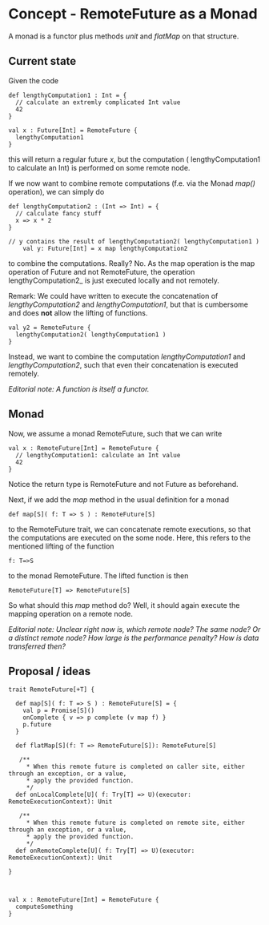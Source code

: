 # Concept - RemoteFuture as a Monad

A monad is a functor plus methods _unit_ and _flatMap_ on that structure.

## Current state

Given the code

    def lengthyComputation1 : Int = {
      // calculate an extremly complicated Int value
      42
    }

    val x : Future[Int] = RemoteFuture {
      lengthyComputation1
    }

this will return a regular future _x_, but the computation ( lengthyComputation1 to calculate an Int) is performed on some remote node.


If we now want to combine remote computations (f.e. via the Monad _map()_ operation), we can simply do

    def lengthyComputation2 : (Int => Int) = {
      // calculate fancy stuff
      x => x * 2
    }

    // y contains the result of lengthyComputation2( lengthyComputation1 )
        val y: Future[Int] = x map lengthyComputation2

to combine the computations. Really? No. As the map operation is the map operation of Future and not RemoteFuture, the operation lengthyComputation2_ is just executed locally and not remotely.

Remark: We could have written to execute the concatenation of _lengthyComputation2_ and _lengthyComputation1_, but that is cumbersome and does **not** allow the lifting of functions.

    val y2 = RemoteFuture {
      lengthyComputation2( lengthyComputation1 )
    }

Instead, we want to combine the computation _lengthyComputation1_ and _lengthyComputation2_, such that even their concatenation is executed remotely.

*Editorial note: A function is itself a functor.*

## Monad

Now, we assume a monad RemoteFuture, such that we can write

    val x : RemoteFuture[Int] = RemoteFuture {
      // lengthyComputation1: calculate an Int value
      42
    }

Notice the return type is RemoteFuture and not Future as beforehand.

Next, if we add the _map_ method in the usual definition for a monad

    def map[S]( f: T => S ) : RemoteFuture[S]

to the RemoteFuture trait, we can concatenate remote executions, so that the computations are executed on the some node. Here, this refers to the mentioned lifting of the function

    f: T=>S

to the monad RemoteFuture. The lifted function is then

    RemoteFuture[T] => RemoteFuture[S]

So what should this _map_ method do? Well, it should again execute the mapping operation on a remote node.

*Editorial note: Unclear right now is, which remote node? The same node? Or a distinct remote node? How large is the performance penalty? How is data transferred then?*

## Proposal / ideas

    trait RemoteFuture[+T] {

      def map[S]( f: T => S ) : RemoteFuture[S] = {
        val p = Promise[S]()
        onComplete { v => p complete (v map f) }
        p.future
      }

      def flatMap[S](f: T => RemoteFuture[S]): RemoteFuture[S]

       /**
         * When this remote future is completed on caller site, either through an exception, or a value,
         * apply the provided function.
         */
      def onLocalComplete[U]( f: Try[T] => U)(executor: RemoteExecutionContext): Unit

       /**
         * When this remote future is completed on remote site, either through an exception, or a value,
         * apply the provided function.
         */
      def onRemoteComplete[U]( f: Try[T] => U)(executor: RemoteExecutionContext): Unit

    }



    val x : RemoteFuture[Int] = RemoteFuture {
      computeSomething
    }






